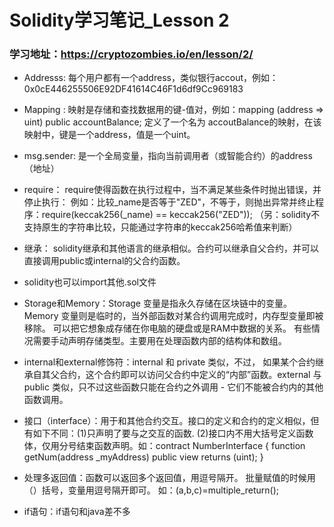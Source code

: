 # Solidity学习笔记_Lesson 2
### 学习地址：https://cryptozombies.io/en/lesson/2/

* Addresss: 每个用户都有一个address，类似银行accout，例如： 0x0cE446255506E92DF41614C46F1d6df9Cc969183

* Mapping : 映射是存储和查找数据用的键-值对，例如：mapping (address => uint) public accountBalance;
定义了一个名为 accoutBalance的映射，在该映射中，键是一个address，值是一个uint。

* msg.sender: 是一个全局变量，指向当前调用者（或智能合约）的address（地址）

* require： require使得函数在执行过程中，当不满足某些条件时抛出错误，并停止执行：
例如：比较_name是否等于"ZED"，不等于，则抛出异常并终止程序：require(keccak256(_name) == keccak256("ZED")); （另：solidity不支持原生的字符串比较，只能通过字符串的keccak256哈希值来判断）

* 继承： solidity继承和其他语言的继承相似。合约可以继承自父合约，并可以直接调用public或internal的父合约函数。

* solidity也可以import其他.sol文件

* Storage和Memory：Storage 变量是指永久存储在区块链中的变量。 Memory 变量则是临时的，当外部函数对某合约调用完成时，内存型变量即被移除。 可以把它想象成存储在你电脑的硬盘或是RAM中数据的关系。
有些情况需要手动声明存储类型。主要用在处理函数内部的结构体和数组。

* internal和external修饰符：internal 和 private 类似，不过， 如果某个合约继承自其父合约，这个合约即可以访问父合约中定义的“内部”函数。external 与public 类似，只不过这些函数只能在合约之外调用 - 它们不能被合约内的其他函数调用。

* 接口（interface）：用于和其他合约交互。接口的定义和合约的定义相似，但有如下不同：(1)只声明了要与之交互的函数. (2)接口内不用大括号定义函数体，仅用分号结束函数声明。如：contract NumberInterface {
  function getNum(address _myAddress) public view returns (uint);
}

* 处理多返回值：函数可以返回多个返回值，用逗号隔开。
批量赋值的时候用（）括号，变量用逗号隔开即可。
如：(a,b,c)=multiple_return();

* if语句：if语句和java差不多
